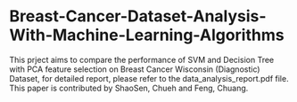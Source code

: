 # Breast-Cancer-Dataset-Analysis-With-Machine-Learning-Algorithms
This prject aims to compare the performance of SVM and Decision Tree with PCA feature selection on Breast Cancer Wisconsin (Diagnostic) Dataset, for detailed report, please refer to the data_analysis_report.pdf file. This paper is contributed by ShaoSen, Chueh and Feng, Chuang.
